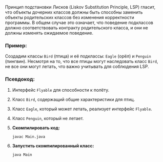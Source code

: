 Принцип подстановки Лисков (Liskov Substitution Principle, LSP) гласит, что объекты дочерних классов должны быть способны заменить объекты родительских классов без изменения корректности программы. В общем случае это означает, что поведение подклассов должно соответствовать контракту родительского класса, и они не должны изменять ожидаемое поведение.

### Пример:
Создадим классы `Bird` (птица) и её подклассы: `Eagle` (орёл) и `Penguin` (пингвин). Несмотря на то, что все птицы могут наследовать класс `Bird`, не все они могут летать, что важно учитывать для соблюдения LSP.

### Псевдокод:
1. Интерфейс `Flyable` для способности к полёту.
2. Класс `Bird`, содержащий общие характеристики для птиц.
3. Класс `Eagle`, который может летать, реализует интерфейс `Flyable`.
4. Класс `Penguin`, который не летает.

1. **Скомпилировать код:**
   ```bash
   javac Main.java
   ```
2. **Запустить скомпилированный класс:**
   ```bash
   java Main
   ```
